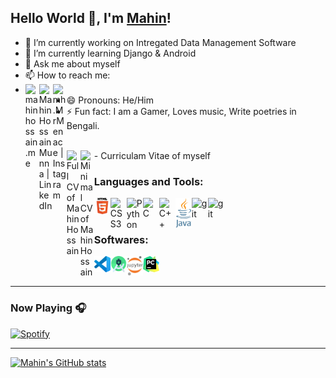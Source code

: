 
<!--
**MahinHossainMunna/MahinHossainMunna** is a ✨ _special_ ✨ repository because its `README.md` (this file) appears on your GitHub profile.

Here are some ideas to get you started:

- 🔭 I’m currently working on ...
- 🌱 I’m currently learning ...
- 👯 I’m looking to collaborate on ...
- 🤔 I’m looking for help with ...
- 💬 Ask me about ...
- 📫 How to reach me: ...
- 😄 Pronouns: ...
- ⚡ Fun fact: ...
-->
## Hello World 👋, I'm <a href="https://about.me/mahinhossain" target="_blank">Mahin</a>!

- 🔭 I’m currently working on Intregated Data Management Software 
- 🌱 I’m currently learning Django & Android
- 💬 Ask me about myself
- 📫 How to reach me: 
- <a href="https://github.com/MahinHossainMunna" target="_blank"><img align="left" alt="mahinhossain.me" width="22px" src="https://github.com/gauravghongde/social-icons/blob/master/SVG/Color/Github.svg" /></a>
<a href="https://linkedin.com/in/MahinHosssainMunna" target="_blank"><img align="left" alt="MahinHossainMunna | LinkedIn" width="22px" src="https://github.com/gauravghongde/social-icons/blob/master/SVG/Color/LinkedIN.svg" />
  <a href="https://www.instagram.com/mh.mrmenace/" target="_blank"><img align="left" alt="mh.MrMenace | Instagram" width="22px" src="https://github.com/gauravghongde/social-icons/blob/master/SVG/Color/Instagram.svg" />
  </a>
- 😄 Pronouns: He/Him
- ⚡ Fun fact: I am a Gamer, Loves music, Write poetries in Bengali.

<br />
- Curriculam Vitae of myself
<a href="https://github.com/MahinHossainMunna/MahinHossainMunna/blob/main/CV%20of%20Md.%20Mahin%20Hossain%20Munna%20(full).pdf" target="_blank"><img align="left" alt="Full CV of MahinHossain" width="22px" src="https://user-images.githubusercontent.com/49342403/184332320-0501dff2-fd6d-40fe-8503-a27023ccf143.png" /></a>
<a href="https://github.com/MahinHossainMunna/MahinHossainMunna/blob/main/Md.%20Mahin%20Hossain%20Munna.pdf" target="_blank"><img align="left" alt="Minimal CV of MahinHossain" width="22px" src="https://user-images.githubusercontent.com/49342403/184332031-f9a4c70b-ea63-4b41-8a4a-b92b884c7b60.png" /></a>

<br />

### Languages and Tools:

<a href="https://www.w3.org/html/" target="_blank"><img align="left" alt="HTML5" width="26px" src="https://raw.githubusercontent.com/github/explore/80688e429a7d4ef2fca1e82350fe8e3517d3494d/topics/html/html.png" /></a>
<a href="https://www.w3schools.com/css/" target="_blank"><img align="left" alt="CSS3" width="26px" src="https://github.com/yurijserrano/Github-Profile-Readme-Logos/blob/master/others/css.svg" /></a>
<a href="https://www.python.org" target="_blank"> <img align="left" alt="Python" width="26px" src="https://github.com/yurijserrano/Github-Profile-Readme-Logos/blob/master/programming%20languages/python.svg"/> </a>
<a href="https://www.cprogramming.com/" target="_blank"> <img align="left" alt="C" width="26px" src="https://github.com/yurijserrano/Github-Profile-Readme-Logos/blob/master/programming%20languages/c.svg"/> </a>
<a href="https://www.w3schools.com/cpp/" target="_blank"> <img align="left" alt="C++" width="26px" src="https://github.com/yurijserrano/Github-Profile-Readme-Logos/blob/master/programming%20languages/c%2B%2B.svg"/> </a>
<a href="https://www.java.com/en/" target="_blank"> <img align="left" alt="git" width="26px" src="https://github.com/MahinHossainMunna/MahinHossainMunna/blob/main/icons/java.png"/> </a>
<a href="https://php.com/" target="_blank"> <img align="left" alt="git" width="26px" src="https://github.com/yurijserrano/Github-Profile-Readme-Logos/blob/master/programming%20languages/php.png"/> </a>
<a href="https://git-scm.com/" target="_blank"> <img align="left" alt="git" width="26px" src="https://www.vectorlogo.zone/logos/git-scm/git-scm-icon.svg"/> </a>

<!-- <img align="left" alt="GitHub" width="26px" src="https://github.com/Aakarsh-B/trying-repos/blob/master/github.svg" />-->
<br />
<br />

### Softwares:

<img align="left" alt="Visual Studio Code" width="26px" src="https://raw.githubusercontent.com/github/explore/80688e429a7d4ef2fca1e82350fe8e3517d3494d/topics/visual-studio-code/visual-studio-code.png" />
<img align="left" alt="Android Studio" width="26px" src="https://github.com/MahinHossainMunna/MahinHossainMunna/blob/main/icons/android-studio.png" />
<img align="left" alt="Jupyter" width="26px" src="https://github.com/MahinHossainMunna/MahinHossainMunna/blob/main/icons/jupyter.png" />
<img align="left" alt="Pycharm" width="26px" src="https://github.com/MahinHossainMunna/MahinHossainMunna/blob/main/icons/pycharm.png" />
<!--<a href="https://www.adobe.com/products/xd.html" target="_blank"> <img align="left" alt="XD" width="26px" src="https://github.com/Aakarsh-B/trying-repos/blob/master/adobexd.png?raw=true"/> </a> 
<a href="https://www.adobe.com/in/products/illustrator.html" target="_blank"> <img align="left" alt="Illustrator" width="26px" src="https://github.com/Aakarsh-B/trying-repos/blob/master/illustrator.png?raw=true"/> </a> 
<a href="https://www.photoshop.com/en" target="_blank"> <img align="left" alt="Photoshop" width="26px" src="https://github.com/Aakarsh-B/trying-repos/blob/master/photoshop.png?raw=true"/> </a>
<a href="https://www.blender.org" target="_blank"> <img align="left" alt="Photoshop" width="26px" src="https://github.com/Aakarsh-B/trying-repos/blob/master/blender.png?raw=true"/> </a>-->

<br />
<br />

---

### Now Playing 🎧

<!-- [![Spotify](https://github-readme-remake.vercel.app/api/spotify)](https://open.spotify.com/user/314vjld4s7g37tpb752x6rownnwm)-->
[![Spotify](https://spotify-github-readme.vercel.app/api/spotify)](https://open.spotify.com/collection/tracks)
<br/>

---

[![Mahin's GitHub stats](https://github-readme-stats.vercel.app/api?username=MahinHossainMunna)](https://github.com/anuraghazra/github-readme-stats)
